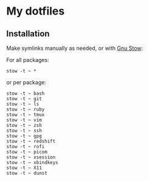 # My dotfiles

## Installation

Make symlinks manually as needed, or with
[Gnu Stow](https://www.gnu.org/software/stow/):

For all packages:

```
stow -t ~ *
```

or per package:

```
stow -t ~ bash
stow -t ~ git
stow -t ~ ls
stow -t ~ ruby
stow -t ~ tmux
stow -t ~ vim
stow -t ~ zsh
stow -t ~ ssh
stow -t ~ gpg
stow -t ~ redshift
stow -t ~ rofi
stow -t ~ picom
stow -t ~ xsession
stow -t ~ xbindkeys
stow -t ~ X11
stow -t ~ dunst
```
